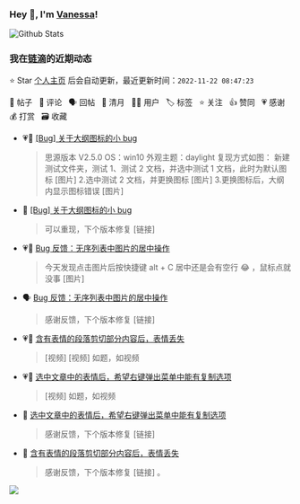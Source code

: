 ### Hey 👋, I'm [Vanessa](http://vanessa.b3log.org/)!

![Github Stats](https://github-readme-stats.vercel.app/api?username=Vanessa219&show_icons=true)

<!--events start -->

### 我在[链滴](https://ld246.com)的近期动态

⭐️ Star [个人主页](https://github.com/Vanessa219/Vanessa219) 后会自动更新，最近更新时间：`2022-11-22 08:47:23`

📝 帖子 &nbsp; 💬 评论 &nbsp; 🗣 回帖 &nbsp; 🌙 清月 &nbsp; 👨‍💻 用户 &nbsp; 🏷️ 标签 &nbsp; ⭐️ 关注 &nbsp; 👍 赞同 &nbsp; 💗 感谢 &nbsp; 💰 打赏 &nbsp; 🗃 收藏

* 💗📝 [[Bug] 关于大纲图标的小 bug](https://ld246.com/article/1669008811048)

  > 思源版本 V2.5.0 OS：win10 外观主题：daylight 复现方式如图： 新建测试文件夹，测试 1、测试 2 文档，并选中测试 1 文档，此时为默认图标 [图片] 2.选中测试 2 文档，并更换图标 [图片] 3.更换图标后，大纲内显示图标错误 [图片]
* 💬 [[Bug] 关于大纲图标的小 bug](https://ld246.com/article/1669008811048/comment/1669017031094#comments)

  > 可以重现，下个版本修复 [链接]
* 💗💬 [Bug 反馈：无序列表中图片的居中操作](https://ld246.com/article/1668235720913/comment/1668957207903#comments)

  > 今天发现点击图片后按快捷键 alt + C 居中还是会有空行 😂 ，鼠标点就没事 [图片]
* 🗣 [Bug 反馈：无序列表中图片的居中操作](https://ld246.com/article/1668235720913/comment/1668957207903#comments)

  > 感谢反馈，下个版本修复 [链接]
* 💗📝 [含有表情的段落剪切部分内容后，表情丢失](https://ld246.com/article/1668781478724)

  > [视频] [视频] 如题，如视频
* 💗📝 [选中文章中的表情后，希望右键弹出菜单中能有复制选项](https://ld246.com/article/1668779536683)

  > [视频] 如题，如视频
* 💬 [选中文章中的表情后，希望右键弹出菜单中能有复制选项](https://ld246.com/article/1668779536683/comment/1668871009782#comments)

  > 感谢反馈，下个版本修复 [链接]
* 💬 [含有表情的段落剪切部分内容后，表情丢失](https://ld246.com/article/1668781478724/comment/1668870583859#comments)

  > 感谢反馈，下个版本修复 [链接] 。


<!--events end -->

<a title="Hits" target="_blank" href="https://github.com/Vanessa219/Vanessa219"><img src="https://hits.b3log.org/Vanessa219/Vanessa219.svg"></a>
